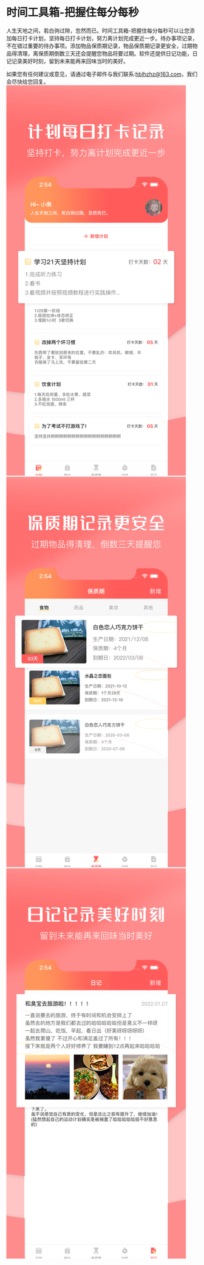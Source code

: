 # 时间工具箱-把握住每分每秒

人生天地之间，若白驹过隙，忽然而已。时间工具箱-把握住每分每秒可以让您添加每日打卡计划，坚持每日打卡计划，努力离计划完成更近一步。待办事项记录，不在错过重要的待办事项。添加物品保质期记录，物品保质期记录更安全，过期物品得清理，离保质期倒数三天还会提醒您物品将要过期。软件还提供日记功能，日记记录美好时刻，留到未来能再来回味当时的美好。

如果您有任何建议或意见，请通过电子邮件与我们联系:hblhzhz@163.com，我们会尽快给您回复。
![Image text](https://github.com/hblhzhz/TimeManager/blob/main/上架/4.png)
![Image text](https://github.com/hblhzhz/TimeManager/blob/main/上架/5.png)
![Image text](https://github.com/hblhzhz/TimeManager/blob/main/上架/6.png)
